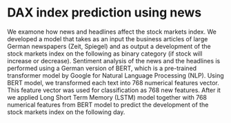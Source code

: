 # DAX index prediction using news
We examone how news and headlines affect the stock markets index. 
We developed a model that takes as an input the business articles of large German newspapers (Zeit, Spiegel) and as output a development of the stock markets index on the following as binary category (if stock will increase or decrease). Sentiment analysis of the news and the headlines is performed using a German version of BERT, which is a pre-trained transformer model by Google for Natural Language Processing (NLP). Using BERT model, we transformed each text into 768 numerical features vector. This feature vector was used for classification as 768 new features. After it we applied Long Short Term Memory (LSTM) model together with 768 numerical features from BERT model to predict the development of the stock markets index on the following day.
